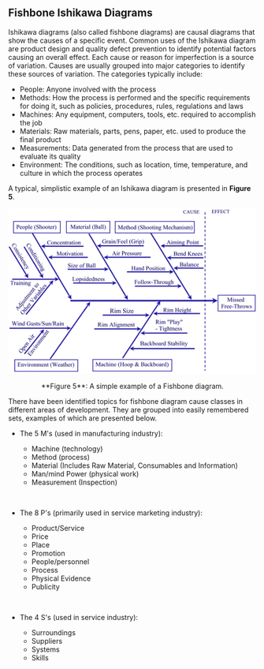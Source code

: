 
Fishbone Ishikawa Diagrams
--------------------------

Ishikawa diagrams (also called fishbone diagrams) are causal diagrams that show
the causes of a specific event. Common uses of the Ishikawa diagram are product
design and quality defect prevention to identify potential factors causing an
overall effect. Each cause or reason for imperfection is a source of variation.
Causes are usually grouped into major categories to identify these sources of
variation. The categories typically include:

* People: Anyone involved with the process
* Methods: How the process is performed and the specific requirements for doing
it, such as policies, procedures, rules, regulations and laws
* Machines: Any equipment, computers, tools, etc. required to accomplish the job
* Materials: Raw materials, parts, pens, paper, etc. used to produce the final
product
* Measurements: Data generated from the process that are used to evaluate its
quality
* Environment: The conditions, such as location, time, temperature, and culture
in which the process operates

A typical, simplistic example of an Ishikawa diagram is presented in **Figure 5**.

![](images/FishBoneDiagram.gif "Basketball Free-Throws Fish Bone Diagram")

<center>**Figure 5**: A simple example of a Fishbone diagram.</center>

There have been identified topics for fishbone diagram cause classes in
different areas of development. They are grouped into easily remembered sets,
examples of which are presented below.

* The 5 M's (used in manufacturing industry):
    - Machine (technology)
    - Method (process)
    - Material (Includes Raw Material, Consumables and Information)
    - Man/mind Power (physical work)
    - Measurement (Inspection)
    
    &nbsp;

* The 8 P's (primarily used in service marketing industry):
    - Product/Service
    - Price
    - Place
    - Promotion
    - People/personnel
    - Process
    - Physical Evidence
    - Publicity

    &nbsp;

* The 4 S's (used in service industry):
    - Surroundings
    - Suppliers
    - Systems
    - Skills



